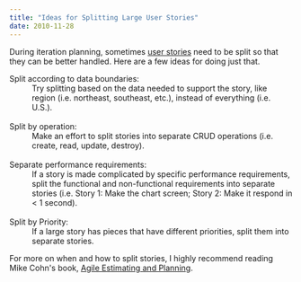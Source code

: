```yaml
---
title: "Ideas for Splitting Large User Stories"
date: 2010-11-28
---
```

<p>During iteration planning, sometimes <a href="https://en.wikipedia.org/wiki/User_story">user stories</a> need to be split so that they can be better handled. Here are a few ideas for doing just
that.</p>
<dl> <dt>Split according to data boundaries:</dt> <dd>Try splitting based on
the data needed to support the story, like region (i.e. northeast, southeast,
etc.), instead of everything (i.e. U.S.).</dd><dd><br /></dd> <dt>Split by
operation:</dt> <dd>Make an effort to split stories into separate CRUD
operations (i.e. create, read, update, destroy).</dd><dd><br /></dd>
<dt>Separate performance requirements:</dt> <dd>If a story is made complicated
by specific performance requirements, split the functional and non-functional
requirements into separate stories (i.e. Story 1: Make the chart screen; Story
2: Make it respond in &lt; 1 second).</dd><dd><br /></dd> <dt>Split by
Priority:</dt> <dd>If a large story has pieces that have different priorities,
split them into separate stories.</dd> </dl>
<p>For more on when and how to split stories, I highly recommend reading Mike
Cohn's book, <a href="https://www.amazon.com/Agile-Estimating-Planning-Mike-Cohn/dp/0131479415">Agile Estimating and Planning</a>.</p>
